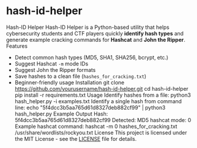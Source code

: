 # hash-id-helper

Hash-ID Helper
Hash-ID Helper is a Python-based utility that helps cybersecurity students and CTF players quickly
**identify hash types** and generate example cracking commands for **Hashcat** and **John the
Ripper**.
Features
- Detect common hash types (MD5, SHA1, SHA256, bcrypt, etc.)
- Suggest Hashcat `-m` mode IDs
- Suggest John the Ripper formats
- Save hashes to a clean file (`hashes_for_cracking.txt`)
- Beginner-friendly usage
Installation
git clone https://github.com/yourusername/hash-id-helper.git
cd hash-id-helper
pip install -r requirements.txt
Usage
Identify hashes from a file:
python3 hash_helper.py -i examples.txt
Identify a single hash from command line:
echo "5f4dcc3b5aa765d61d8327deb882cf99" | python3 hash_helper.py
Example Output
Hash: 5f4dcc3b5aa765d61d8327deb882cf99
Detected: MD5
hashcat mode: 0
Example hashcat command:
hashcat -m 0 hashes_for_cracking.txt /usr/share/wordlists/rockyou.txt
License
This project is licensed under the MIT License - see the [LICENSE](LICENSE) file for details.
